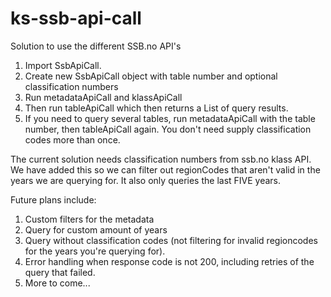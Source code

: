 # ks-ssb-api-call
Solution to use the different SSB.no API's
1. Import SsbApiCall.
2. Create new SsbApiCall object with table number and optional classification numbers
3. Run metadataApiCall and klassApiCall
4. Then run tableApiCall which then returns a List<String> of query results.
5. If you need to query several tables, run metadataApiCall with the table number, then tableApiCall again. You don't need supply classification codes more than once.

The current solution needs classification numbers from ssb.no klass API. We have added this so we can filter out regionCodes that aren't valid in the years we are querying for.
It also only queries the last FIVE years.

Future plans include:
1. Custom filters for the metadata
2. Query for custom amount of years
3. Query without classification codes (not filtering for invalid regioncodes for the years you're querying for).
4. Error handling when response code is not 200, including retries of the query that failed.
5. More to come...
